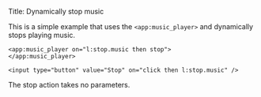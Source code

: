 Title: Dynamically stop music

This is a simple example that uses the `<app:music_player>` and dynamically stops playing music.
	
	<app:music_player on="l:stop.music then stop"> 
	</app:music_player>

	<input type="button" value="Stop" on="click then l:stop.music" />
	
The stop action takes no parameters.


